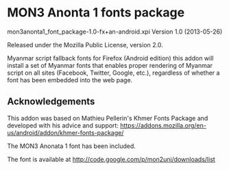 MON3 Anonta 1 fonts package
===========================

mon3anonta1\_font\_package-1.0-fx+an-android.xpi
Version 1.0 (2013-05-26)

Released under the Mozilla Public License, version 2.0.

Myanmar script fallback fonts for Firefox (Android edition) this addon 
will install a set of Myanmar fonts that enables proper rendering of 
Myanmar script on all sites (Facebook, Twitter, Google, etc.), 
regardless of whether a font has been embedded into the web page.

Acknowledgements
----------------

This addon was based on Mathieu Pellerin's Khmer Fonts Package and developed with his advice 
and support: https://addons.mozilla.org/en-us/android/addon/khmer-fonts-package/

The MON3 Anonata 1 font has been included.

The font is available at http://code.google.com/p/mon2uni/downloads/list
